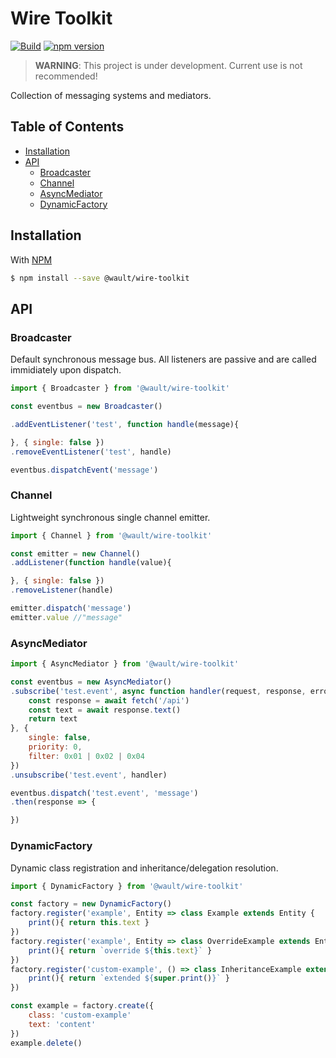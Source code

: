 # Wire Toolkit

[![Build](https://github.com/vallrand/wire-toolkit/workflows/publish/badge.svg)](https://github.com/vallrand/wire-toolkit/actions)
[![npm version](https://badge.fury.io/js/@wault%2Fwire-toolkit.svg)](https://www.npmjs.com/package/@wault/wire-toolkit)

> **WARNING**: This project is under development. Current use is not recommended!

Collection of messaging systems and mediators.

## Table of Contents

- [Installation](#installation)
- [API](#api)
  - [Broadcaster](#broadcaster)
  - [Channel](#channel)
  - [AsyncMediator](#asyncmediator)
  - [DynamicFactory](#dynamicfactory)

## Installation

With [NPM](https://www.npmjs.com/)
```sh
$ npm install --save @wault/wire-toolkit
```

## API

### Broadcaster
Default synchronous message bus. All listeners are passive and are called immidiately upon dispatch.
```javascript
import { Broadcaster } from '@wault/wire-toolkit'

const eventbus = new Broadcaster()

.addEventListener('test', function handle(message){

}, { single: false })
.removeEventListener('test', handle)

eventbus.dispatchEvent('message')
```

### Channel
Lightweight synchronous single channel emitter.
```javascript
import { Channel } from '@wault/wire-toolkit'

const emitter = new Channel()
.addListener(function handle(value){

}, { single: false })
.removeListener(handle)

emitter.dispatch('message')
emitter.value //"message"
```

### AsyncMediator
```javascript
import { AsyncMediator } from '@wault/wire-toolkit'

const eventbus = new AsyncMediator()
.subscribe('test.event', async function handler(request, response, error){
    const response = await fetch('/api')
    const text = await response.text()
    return text
}, {
    single: false,
    priority: 0,
    filter: 0x01 | 0x02 | 0x04
})
.unsubscribe('test.event', handler)

eventbus.dispatch('test.event', 'message')
.then(response => {

})
```
### DynamicFactory
Dynamic class registration and inheritance/delegation resolution.
```javascript
import { DynamicFactory } from '@wault/wire-toolkit'

const factory = new DynamicFactory()
factory.register('example', Entity => class Example extends Entity {
    print(){ return this.text }
})
factory.register('example', Entity => class OverrideExample extends Entity {
    print(){ return `override ${this.text}` }
})
factory.register('custom-example', () => class InheritanceExample extends factory.resolve('example') {
    print(){ return `extended ${super.print()}` }
})

const example = factory.create({
    class: 'custom-example'
    text: 'content'
})
example.delete()
```